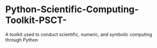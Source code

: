 # Python-Scientific-Computing-Toolkit-PSCT-
A toolkit used to conduct scientific, numeric, and symbolic computing through Python
